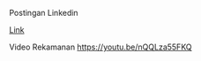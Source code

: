 Postingan Linkedin

[Link](https://www.linkedin.com/posts/eddy-hu_qualityassurance-bootcampdigitalskill-sanbercode-activity-7380647937208479744-8fHx?utm_source=share&utm_medium=member_desktop&rcm=ACoAAB3SMw8Bg-Ys_gFF6flLDa6dRPEDHBYLosQ
)

Video Rekamanan
https://youtu.be/nQQLza55FKQ

